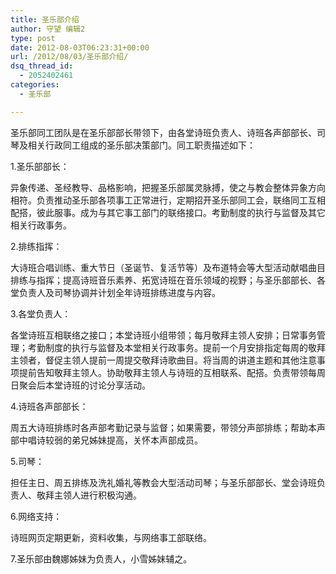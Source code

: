 ```yaml
---
title: 圣乐部介绍
author: 守望 编辑2
type: post
date: 2012-08-03T06:23:31+00:00
url: /2012/08/03/圣乐部介绍/
dsq_thread_id:
  - 2052402461
categories:
  - 圣乐部

---
```

圣乐部同工团队是在圣乐部部长带领下，由各堂诗班负责人、诗班各声部部长、司琴及相关行政同工组成的圣乐部决策部门。同工职责描述如下：

1.圣乐部部长：
  
异象传递、圣经教导、品格影响，把握圣乐部属灵脉搏，使之与教会整体异象方向相符。负责推动圣乐部各项事工正常进行，定期招开圣乐部同工会，联络同工互相配搭，彼此服事。成为与其它事工部门的联络接口。考勤制度的执行与监督及其它相关行政事务。

2.排练指挥：
  
大诗班合唱训练、重大节日（圣诞节、复活节等）及布道特会等大型活动献唱曲目排练与指挥；提高诗班音乐素养、拓宽诗班在音乐领域的视野；与圣乐部部长、各堂负责人及司琴协调并计划全年诗班排练进度与内容。

3.各堂负责人：
  
各堂诗班互相联络之接口；本堂诗班小组带领；每月敬拜主领人安排；日常事务管理；考勤制度的执行与监督及本堂相关行政事务。提前一个月安排指定每周的敬拜主领者，督促主领人提前一周提交敬拜诗歌曲目。将当周的讲道主题和其他注意事项提前告知敬拜主领人。协助敬拜主领人与诗班的互相联系、配搭。负责带领每周日聚会后本堂诗班的讨论分享活动。

4.诗班各声部部长：
  
周五大诗班排练时各声部考勤记录与监督；如果需要，带领分声部排练；帮助本声部中唱诗较弱的弟兄姊妹提高，关怀本声部成员。

5.司琴：
  
担任主日、周五排练及洗礼婚礼等教会大型活动司琴；与圣乐部部长、堂会诗班负责人、敬拜主领人进行积极沟通。

6.网络支持：
  
诗班网页定期更新，资料收集，与网络事工部联络。

7.圣乐部由魏娜姊妹为负责人，小雪姊妹辅之。